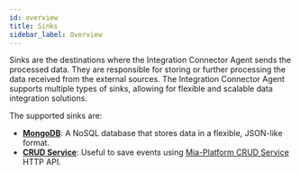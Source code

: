 ```yaml
---
id: overview
title: Sinks
sidebar_label: Overview
---
```


<!--
WARNING: this file was automatically generated by Mia-Platform Doc Aggregator.
DO NOT MODIFY IT BY HAND.
Instead, modify the source file and run the aggregator to regenerate this file.
-->

Sinks are the destinations where the Integration Connector Agent sends the processed data.
They are responsible for storing or further processing the data received from the external sources.
The Integration Connector Agent supports multiple types of sinks, allowing for flexible and scalable data integration solutions.

The supported sinks are:

- [**MongoDB**](20_mongodb.md): A NoSQL database that stores data in a flexible, JSON-like format.
- [**CRUD Service**](30_crudservice.md): Useful to save events using
  [Mia-Platform CRUD Service](../../crud-service/overview_and_usage) HTTP API.

